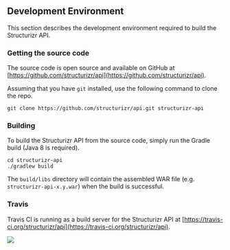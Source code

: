 ## Development Environment

This section describes the development environment required to build the Structurizr API.

### Getting the source code

The source code is open source and available on GitHub at [https://github.com/structurizr/api](https://github.com/structurizr/api).

Assuming that you have ```git``` installed, use the following command to clone the repo.

```
git clone https://github.com/structurizr/api.git structurizr-api
```

### Building

To build the Structurizr API from the source code, simply run the Gradle build (Java 8 is required).

```
cd structurizr-api
./gradlew build
```

The ```build/libs``` directory will contain the assembled WAR file (e.g. ```structurizr-api-x.y.war```) when the build is successful.

### Travis

Travis CI is running as a build server for the Structurizr API at [https://travis-ci.org/structurizr/api](https://travis-ci.org/structurizr/api).

[![](https://travis-ci.org/structurizr/api.svg?branch=master)](https://travis-ci.org/structurizr/api)